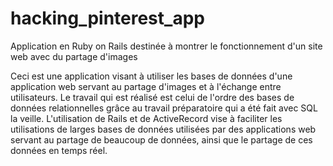 # hacking_pinterest_app
Application en Ruby on Rails destinée à montrer le fonctionnement d'un site web avec du partage d'images



Ceci est une application visant à utiliser les bases de données d'une application web servant au partage d'images et à l'échange entre utilisateurs. Le travail qui est réalisé est celui de l'ordre des bases de données relationnelles grâce au travail préparatoire qui a été fait avec SQL la veille. L'utilisation de Rails et de ActiveRecord vise à faciliter les utilisations de larges bases de données utilisées par des applications web servant au partage de beaucoup de données, ainsi que le partage de ces données en temps réel.
